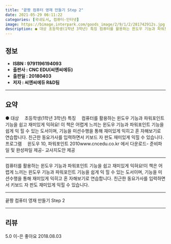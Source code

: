 ```yaml
---
title: "끝짱 컴퓨터 영재 만들기 Step 2"
date: 2021-05-29 06:11:22
categories: [국내도서, 컴퓨터-인터넷]
image: https://bimage.interpark.com/goods_image/2/9/1/2/281742912s.jpg
description: ● 대상 초등학생(1학년 3학년) 특징 컴퓨터를 활용하는 윈도우 기능과 파워포인트 기능을 쉽고 재미있게 익혀요! 이 책은 어렵게 느끼는 윈도우 기능과 파워포인트 기능을 쉽게 익 힐 수 있는 도서이며, 기능을 미션수행을 통해 재미있게 익히고 혼 자해보기로 연습합니다. 친근한 동요가사
---
```


## **정보**

- **ISBN : 9791196194093**
- **출판사 : CNC EDU(씨엔씨에듀)**
- **출판일 : 20180403**
- **저자 : 씨엔씨에듀 R&D팀**

------



## **요약**

● 대상　 초등학생(1학년  3학년) 특징　 컴퓨터를 활용하는 윈도우 기능과 파워포인트 기능을 쉽고 재미있게 익혀요! 이 책은 어렵게 느끼는 윈도우 기능과 파워포인트 기능을 쉽게 익 힐 수 있는 도서이며, 기능을 미션수행을 통해 재미있게 익히고 혼 자해보기로 연습합니다. 친근한 동요가사를 입력하면서 키보드 자 판도 재미있게 익힐 수 있습니다.  프로그램　 윈도우 10, 파워포인트 2010www.cncedu.co.kr 에서 다운로드- 준비파일 및 완성파일 제공- 교사지도안 제공

------

컴퓨터를 활용하는 윈도우 기능과 파워포인트 기능을 쉽고 재미있게 익혀요!이 책은 어렵게 느끼는 윈도우 기능과 파워포인트 기능을 쉽게 익 힐 수 있는 도서이며, 기능을 미션수행을 통해 재미있게 익히고 혼 자해보기로 연습합니다. 친근한 동요가사를 입력하면서 키보드 자 판도 재미있게 익힐 수 있습니다.

------


끝짱 컴퓨터 영재 만들기 Step 2 

------


## **리뷰** 

5.0 이-은 좋아요 2018.08.03 <br/>